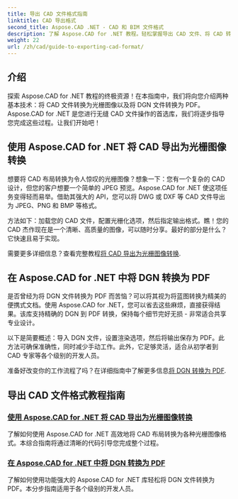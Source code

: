 ```yaml
---
title: 导出 CAD 文件格式指南
linktitle: CAD 导出格式
second_title: Aspose.CAD .NET - CAD 和 BIM 文件格式
description: 了解 Aspose.CAD for .NET 教程。轻松掌握导出 CAD 文件、将 CAD 转换为光栅图像以及将 DGN 转换为 PDF 的方法。
weight: 22
url: /zh/cad/guide-to-exporting-cad-format/
---
```

## 介绍

探索 Aspose.CAD for .NET 教程的终极资源！在本指南中，我们将向您介绍两种基本技术：将 CAD 文件转换为光栅图像以及将 DGN 文件转换为 PDF。Aspose.CAD for .NET 是您进行无缝 CAD 文件操作的首选库，我们将逐步指导您完成这些过程。让我们开始吧！

## 使用 Aspose.CAD for .NET 将 CAD 导出为光栅图像转换  
想要将 CAD 布局转换为令人惊叹的光栅图像？想象一下：您有一个复杂的 CAD 设计，但您的客户想要一个简单的 JPEG 预览。Aspose.CAD for .NET 使这项任务变得轻而易举。借助其强大的 API，您可以将 DWG 或 DXF 等 CAD 文件导出为 JPEG、PNG 和 BMP 等格式。  

方法如下：加载您的 CAD 文件，配置光栅化选项，然后指定输出格式。瞧！您的 CAD 杰作现在是一个清晰、高质量的图像，可以随时分享。最好的部分是什么？它快速且易于实现。  

需要更多详细信息？查看完整教程[将 CAD 导出为光栅图像转换](./export-cad-to-raster-image-conversion/).  

## 在 Aspose.CAD for .NET 中将 DGN 转换为 PDF  
是否曾经为将 DGN 文件转换为 PDF 而苦恼？可以将其视为将蓝图转换为精美的便携式文档。使用 Aspose.CAD for .NET，您可以省去这些麻烦，直接获得结果。该库支持精确的 DGN 到 PDF 转换，保持每个细节完好无损 - 非常适合共享专业设计。  

以下是简要概述：导入 DGN 文件，设置渲染选项，然后将输出保存为 PDF。此方法可确保准确性，同时减少手动工作。此外，它足够灵活，适合从初学者到 CAD 专家等各个级别的开发人员。  

准备好改变你的工作流程了吗？在详细指南中了解更多信息[将 DGN 转换为 PDF](./convert-dgn-to-pdf/).  

## 导出 CAD 文件格式教程指南
### [使用 Aspose.CAD for .NET 将 CAD 导出为光栅图像转换](./export-cad-to-raster-image-conversion/)
了解如何使用 Aspose.CAD for .NET 高效地将 CAD 布局转换为各种光栅图像格式。本综合指南将通过清晰的代码引导您完成整个过程。
### [在 Aspose.CAD for .NET 中将 DGN 转换为 PDF](./convert-dgn-to-pdf/)
了解如何使用功能强大的 Aspose.CAD for .NET 库轻松将 DGN 文件转换为 PDF。本分步指南适用于各个级别的开发人员。